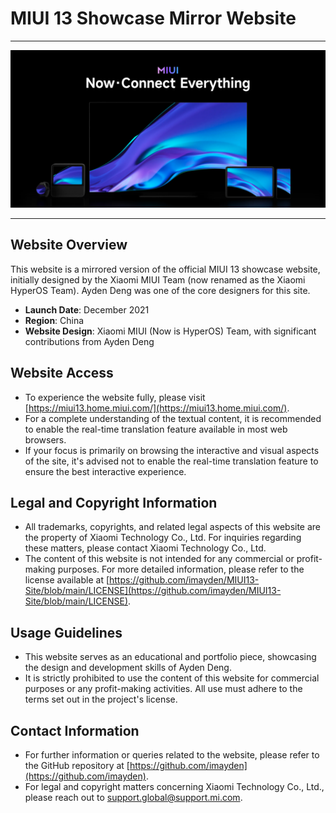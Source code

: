 # MIUI 13 Showcase Mirror Website
---

![Cover](Social-Cover.png)

---

## Website Overview
This website is a mirrored version of the official MIUI 13 showcase website, initially designed by the Xiaomi MIUI Team (now renamed as the Xiaomi HyperOS Team). Ayden Deng was one of the core designers for this site.

- **Launch Date**: December 2021
- **Region**: China
- **Website Design**: Xiaomi MIUI (Now is HyperOS) Team, with significant contributions from Ayden Deng

## Website Access
- To experience the website fully, please visit [https://miui13.home.miui.com/](https://miui13.home.miui.com/).
- For a complete understanding of the textual content, it is recommended to enable the real-time translation feature available in most web browsers.
- If your focus is primarily on browsing the interactive and visual aspects of the site, it's advised not to enable the real-time translation feature to ensure the best interactive experience.

## Legal and Copyright Information
- All trademarks, copyrights, and related legal aspects of this website are the property of Xiaomi Technology Co., Ltd. For inquiries regarding these matters, please contact Xiaomi Technology Co., Ltd.
- The content of this website is not intended for any commercial or profit-making purposes. For more detailed information, please refer to the license available at [https://github.com/imayden/MIUI13-Site/blob/main/LICENSE](https://github.com/imayden/MIUI13-Site/blob/main/LICENSE).

## Usage Guidelines
- This website serves as an educational and portfolio piece, showcasing the design and development skills of Ayden Deng.
- It is strictly prohibited to use the content of this website for commercial purposes or any profit-making activities. All use must adhere to the terms set out in the project's license.

## Contact Information
- For further information or queries related to the website, please refer to the GitHub repository at [https://github.com/imayden](https://github.com/imayden).
- For legal and copyright matters concerning Xiaomi Technology Co., Ltd., please reach out to [support.global@support.mi.com](mailto:support.global@support.mi.com).
